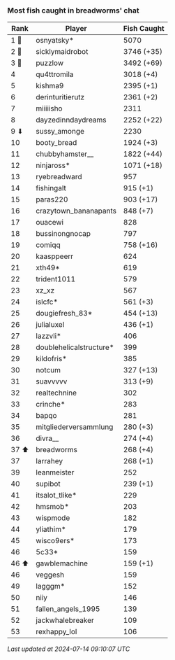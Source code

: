 ### Most fish caught in breadworms' chat
| Rank | Player | Fish Caught |
|------|--------|-----------|
| 1 🥇  | osnyatsky* | 5070 |
| 2 🥈  | sicklymaidrobot | 3746 (+35) |
| 3 🥉  | puzzlow | 3492 (+69) |
| 4  | qu4ttromila | 3018 (+4) |
| 5  | kishma9 | 2395 (+1) |
| 6  | derinturitierutz | 2361 (+2) |
| 7  | miiiiisho | 2311 |
| 8  | dayzedinndaydreams | 2252 (+22) |
| 9 ⬇ | sussy_amonge | 2230 |
| 10  | booty_bread | 1924 (+3) |
| 11  | chubbyhamster__ | 1822 (+44) |
| 12  | ninjaross* | 1071 (+18) |
| 13  | ryebreadward | 957 |
| 14  | fishingalt | 915 (+1) |
| 15  | paras220 | 903 (+17) |
| 16  | crazytown_bananapants | 848 (+7) |
| 17  | ouacewi | 828 |
| 18  | bussinongnocap | 797 |
| 19  | comiqq | 758 (+16) |
| 20  | kaasppeerr | 624 |
| 21  | xth49* | 619 |
| 22  | trident1011 | 579 |
| 23  | xz_xz | 567 |
| 24  | islcfc* | 561 (+3) |
| 25  | dougiefresh_83* | 454 (+13) |
| 26  | julialuxel | 436 (+1) |
| 27  | lazzvli* | 406 |
| 28  | doublehelicalstructure* | 399 |
| 29  | kildofris* | 385 |
| 30  | notcum | 327 (+13) |
| 31  | suavvvvv | 313 (+9) |
| 32  | realtechnine | 302 |
| 33  | crinche* | 283 |
| 34  | bapqo | 281 |
| 35  | mitgliederversammlung | 280 (+3) |
| 36  | divra__ | 274 (+4) |
| 37 ⬆ | breadworms | 268 (+4) |
| 37  | larrahey | 268 (+1) |
| 39  | leanmeister | 252 |
| 40  | supibot | 239 (+1) |
| 41  | itsalot_tlike* | 229 |
| 42  | hmsmob* | 203 |
| 43  | wispmode | 182 |
| 44  | yliathim* | 179 |
| 45  | wisco9ers* | 173 |
| 46  | 5c33* | 159 |
| 46 ⬆ | gawblemachine | 159 (+1) |
| 46  | veggesh | 159 |
| 49  | lagggm* | 152 |
| 50  | niiy | 146 |
| 51  | fallen_angels_1995 | 139 |
| 52  | jackwhalebreaker | 109 |
| 53  | rexhappy_lol | 106 |

_Last updated at 2024-07-14 09:10:07 UTC_